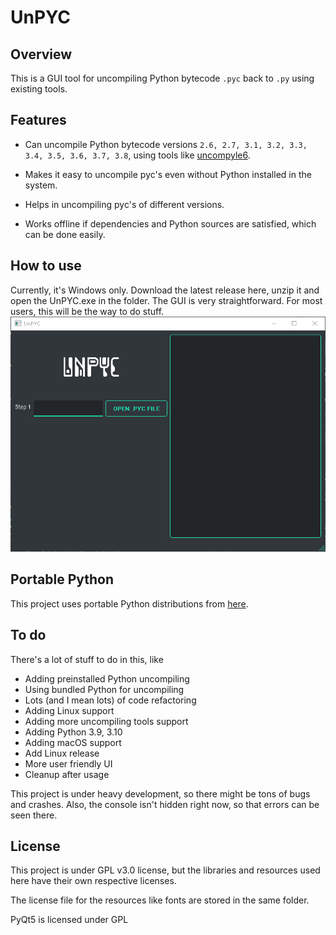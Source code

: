 # UnPYC

## Overview

This is a GUI tool for uncompiling Python bytecode `.pyc` back to `.py` using existing tools.

## Features

* Can uncompile Python bytecode versions `2.6, 2.7, 3.1, 3.2, 3.3, 3.4, 3.5, 3.6, 3.7, 3.8`, using tools like [uncompyle6](https://github.com/rocky/python-uncompyle6).

* Makes it easy to uncompile pyc's even without Python installed in the system.

* Helps in uncompiling pyc's of different versions.

* Works offline if dependencies and Python sources are satisfied, which can be done easily.

  

## How to use

Currently, it's Windows only. Download the latest release here, unzip it and open the UnPYC.exe in the folder. The GUI is very straightforward. For most users, this will be the way to do stuff.
![Example Usage](https://raw.githubusercontent.com/FuturisticGoo/UnPYC/main/example/example.gif)

## Portable Python

This project uses portable Python distributions from [here](https://github.com/FuturisticGoo/portable_python). 

## To do

There's a lot of stuff to do in this, like 

* Adding preinstalled Python uncompiling
* Using bundled Python for uncompiling
* Lots (and I mean lots) of code refactoring
* Adding Linux support
* Adding more uncompiling tools support
* Adding Python 3.9, 3.10
* Adding macOS support
* Add Linux release
* More user friendly UI
* Cleanup after usage

This project is under heavy development, so there might be tons of bugs and crashes. Also, the console isn't hidden right now, so that errors can be seen there.

## License

This project is under GPL v3.0 license, but the libraries and resources used here have their own respective licenses. 

The license file for the resources like fonts are stored in the same folder.

PyQt5 is licensed under GPL
